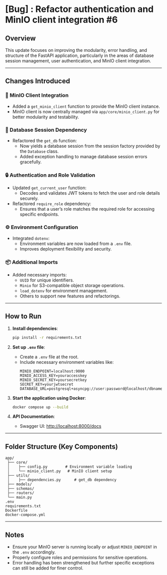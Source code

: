 # [Bug] : Refactor authentication and MinIO client integration #6

## Overview

This update focuses on improving the modularity, error handling, and structure of the FastAPI application, particularly in the areas of database session management, user authentication, and MinIO client integration.

---

## Changes Introduced

### 🚀 MinIO Client Integration
- Added a `get_minio_client` function to provide the MinIO client instance.
- MinIO client is now centrally managed via `app/core/minio_client.py` for better modularity and testability.

### 🚄️ Database Session Dependency
- Refactored the `get_db` function:
  - Now yields a database session from the session factory provided by the `Database` class.
  - Added exception handling to manage database session errors gracefully.

### 🔒 Authentication and Role Validation
- Updated `get_current_user` function:
  - Decodes and validates JWT tokens to fetch the user and role details securely.
- Refactored `require_role` dependency:
  - Ensures that a user’s role matches the required role for accessing specific endpoints.

### ⚙️ Environment Configuration
- Integrated `dotenv`:
  - Environment variables are now loaded from a `.env` file.
  - Improves deployment flexibility and security.

### 📦 Additional Imports
- Added necessary imports:
  - `UUID` for unique identifiers.
  - `Minio` for S3-compatible object storage operations.
  - `load_dotenv` for environment management.
  - Others to support new features and refactorings.

---

## How to Run

1. **Install dependencies**:
   ```bash
   pip install -r requirements.txt
   ```

2. **Set up `.env` file**:
   - Create a `.env` file at the root.
   - Include necessary environment variables like:
     ```
     MINIO_ENDPOINT=localhost:9000
     MINIO_ACCESS_KEY=youraccesskey
     MINIO_SECRET_KEY=yoursecretkey
     SECRET_KEY=yourjwtsecret
     DATABASE_URL=postgresql+asyncpg://user:password@localhost/dbname
     ```

3. **Start the application using Docker**:
   ```bash
   docker compose up --build
   ```

4. **API Documentation**:
   - Swagger UI: [http://localhost:8000/docs](http://localhost:8000/docs)

---

## Folder Structure (Key Components)

```
app/
 ├── core/
 │    ├── config.py        # Environment variable loading
 │    └── minio_client.py   # MinIO client setup
 ├── utils/
 │    ├── dependencies.py      # get_db dependency
 ├── models/
 ├── schemas/
 ├── routers/
 └── main.py
.env
requirements.txt
Dockerfile
docker-compose.yml
```

---

## Notes
- Ensure your MinIO server is running locally or adjust `MINIO_ENDPOINT` in the `.env` accordingly.
- Properly configure roles and permissions for sensitive operations.
- Error handling has been strengthened but further specific exceptions can still be added for finer control.